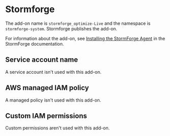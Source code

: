 # Stormforge<a name="add-on-stormforge"></a>

The add\-on name is `stormforge_optimize-Live` and the namespace is `stormforge-system`\. Stormforge publishes the add\-on\.

For information about the add\-on, see [Installing the StormForge Agent](https://docs.stormforge.io/optimize-live/getting-started/install-v2/) in the StormForge documentation\.

## Service account name<a name="add-on-stormforge-service-account-name"></a>

A service account isn't used with this add\-on\.

## AWS managed IAM policy<a name="add-on-stormforge-managed-policy"></a>

A managed policy isn't used with this add\-on\.

## Custom IAM permissions<a name="add-on-stormforge-custom-permissions"></a>

Custom permissions aren't used with this add\-on\.